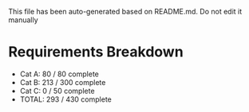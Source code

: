 This file has been auto-generated based on README.md. Do not edit it manually

# Requirements Breakdown

- Cat A:  80 / 80 complete
- Cat B:  213 / 300 complete
- Cat C:  0 / 50 complete
- TOTAL:  293 / 430 complete
